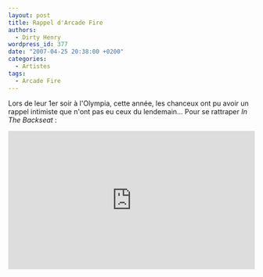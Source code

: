 ```yaml
---
layout: post
title: Rappel d'Arcade Fire
authors:
  - Dirty Henry
wordpress_id: 377
date: "2007-04-25 20:38:00 +0200"
categories:
  - Artistes
tags:
  - Arcade Fire
---
```


Lors de leur 1er soir à l'Olympia, cette année, les chanceux ont pu avoir un
rappel intimiste que n'ont pas eu ceux du lendemain… Pour se rattraper _In The
Backseat_ :

<div style="position:relative;padding-bottom:56.25%;height:0;overflow:hidden;"> <iframe style="width:100%;height:100%;position:absolute;left:0px;top:0px;overflow:hidden" frameborder="0" type="text/html" src="https://www.dailymotion.com/embed/video/x1hxg0" width="100%" height="100%" allowfullscreen > </iframe> </div>
